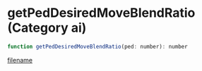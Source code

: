 # getPedDesiredMoveBlendRatio (Category ai)

```js
function getPedDesiredMoveBlendRatio(ped: number): number
```

[filename](getPedDesiredMoveBlendRatio_m.md ':include')